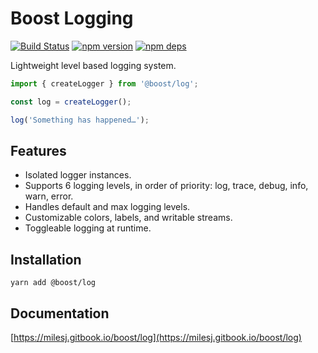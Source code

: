 # Boost Logging

[![Build Status](https://github.com/milesj/boost/workflows/Build/badge.svg)](https://github.com/milesj/boost/actions?query=branch%3Amaster)
[![npm version](https://badge.fury.io/js/%40boost%log.svg)](https://www.npmjs.com/package/@boost/log)
[![npm deps](https://david-dm.org/milesj/boost.svg?path=packages/log)](https://www.npmjs.com/package/@boost/log)

Lightweight level based logging system.

```ts
import { createLogger } from '@boost/log';

const log = createLogger();

log('Something has happened…');
```

## Features

- Isolated logger instances.
- Supports 6 logging levels, in order of priority: log, trace, debug, info, warn, error.
- Handles default and max logging levels.
- Customizable colors, labels, and writable streams.
- Toggleable logging at runtime.

## Installation

```
yarn add @boost/log
```

## Documentation

[https://milesj.gitbook.io/boost/log](https://milesj.gitbook.io/boost/log)
